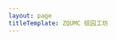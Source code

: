 ```yaml
---
layout: page
titleTemplate: ZQUMC 砚园工坊
---
```

<script setup>
import {
  VPTeamPage,
  VPTeamPageTitle,
  VPTeamMembers
} from 'vitepress/theme'

const members = [
  {
    avatar: 'https://cravatar.cn/avatar/4d395810d6ac19ba6f6bc124731e3f1a?s=200',
    name: '9527DHX',
    title: '社区创建者、维护者',
    desc: '永远相信美好的事情即将发生',
    links: [
      {
        icon: {
          svg: '<svg role="img" viewBox="0 0 24 24" xmlns="http://www.w3.org/2000/svg"><title>Bilibili</title><path d="M17.813 4.653h.854c1.51.054 2.769.578 3.773 1.574 1.004.995 1.524 2.249 1.56 3.76v7.36c-.036 1.51-.556 2.769-1.56 3.773s-2.262 1.524-3.773 1.56H5.333c-1.51-.036-2.769-.556-3.773-1.56S.036 18.858 0 17.347v-7.36c.036-1.511.556-2.765 1.56-3.76 1.004-.996 2.262-1.52 3.773-1.574h.774l-1.174-1.12a1.234 1.234 0 0 1-.373-.906c0-.356.124-.658.373-.907l.027-.027c.267-.249.573-.373.92-.373.347 0 .653.124.92.373L9.653 4.44c.071.071.134.142.187.213h4.267a.836.836 0 0 1 .16-.213l2.853-2.747c.267-.249.573-.373.92-.373.347 0 .662.151.929.4.267.249.391.551.391.907 0 .355-.124.657-.373.906zM5.333 7.24c-.746.018-1.373.276-1.88.773-.506.498-.769 1.13-.786 1.894v7.52c.017.764.28 1.395.786 1.893.507.498 1.134.756 1.88.773h13.334c.746-.017 1.373-.275 1.88-.773.506-.498.769-1.129.786-1.893v-7.52c-.017-.765-.28-1.396-.786-1.894-.507-.497-1.134-.755-1.88-.773zM8 11.107c.373 0 .684.124.933.373.25.249.383.569.4.96v1.173c-.017.391-.15.711-.4.96-.249.25-.56.374-.933.374s-.684-.125-.933-.374c-.25-.249-.383-.569-.4-.96V12.44c0-.373.129-.689.386-.947.258-.257.574-.386.947-.386zm8 0c.373 0 .684.124.933.373.25.249.383.569.4.96v1.173c-.017.391-.15.711-.4.96-.249.25-.56.374-.933.374s-.684-.125-.933-.374c-.25-.249-.383-.569-.4-.96V12.44c.017-.391.15-.711.4-.96.249-.249.56-.373.933-.373Z"/></svg>'
        },
        link: 'https://space.bilibili.com/123351028'
      },
      {
        icon: {
          svg: '<svg role="img" viewBox="0 0 24 24" xmlns="http://www.w3.org/2000/svg"><title>Zhihu</title><path d="M5.721 0C2.251 0 0 2.25 0 5.719V18.28C0 21.751 2.252 24 5.721 24h12.56C21.751 24 24 21.75 24 18.281V5.72C24 2.249 21.75 0 18.281 0zm1.964 4.078c-.271.73-.5 1.434-.68 2.11h4.587c.545-.006.445 1.168.445 1.171H9.384a58.104 58.104 0 01-.112 3.797h2.712c.388.023.393 1.251.393 1.266H9.183a9.223 9.223 0 01-.408 2.102l.757-.604c.452.456 1.512 1.712 1.906 2.177.473.681.063 2.081.063 2.081l-2.794-3.382c-.653 2.518-1.845 3.607-1.845 3.607-.523.468-1.58.82-2.64.516 2.218-1.73 3.44-3.917 3.667-6.497H4.491c0-.015.197-1.243.806-1.266h2.71c.024-.32.086-3.254.086-3.797H6.598c-.136.406-.158.447-.268.753-.594 1.095-1.603 1.122-1.907 1.155.906-1.821 1.416-3.6 1.591-4.064.425-1.124 1.671-1.125 1.671-1.125zM13.078 6h6.377v11.33h-2.573l-2.184 1.373-.401-1.373h-1.219zm1.313 1.219v8.86h.623l.263.937 1.455-.938h1.456v-8.86z"/></svg>'
        },
        link: 'https://www.zhihu.com/people/9527DHX'
      },
      { icon: 'github', link: 'https://github.com/9527DHX' },
    ]
  },

  {
    avatar: 'https://www.helloimg.com/images/2023/06/10/os0q3o.jpg',
    name: 'KaWorii',
    title: '社区管理员',
    desc: 'May all the beauty be blessed.',
    links: [
      {
        icon: {
          svg: '<svg role="img" viewBox="0 0 24 24" xmlns="http://www.w3.org/2000/svg"><title>Bilibili</title><path d="M17.813 4.653h.854c1.51.054 2.769.578 3.773 1.574 1.004.995 1.524 2.249 1.56 3.76v7.36c-.036 1.51-.556 2.769-1.56 3.773s-2.262 1.524-3.773 1.56H5.333c-1.51-.036-2.769-.556-3.773-1.56S.036 18.858 0 17.347v-7.36c.036-1.511.556-2.765 1.56-3.76 1.004-.996 2.262-1.52 3.773-1.574h.774l-1.174-1.12a1.234 1.234 0 0 1-.373-.906c0-.356.124-.658.373-.907l.027-.027c.267-.249.573-.373.92-.373.347 0 .653.124.92.373L9.653 4.44c.071.071.134.142.187.213h4.267a.836.836 0 0 1 .16-.213l2.853-2.747c.267-.249.573-.373.92-.373.347 0 .662.151.929.4.267.249.391.551.391.907 0 .355-.124.657-.373.906zM5.333 7.24c-.746.018-1.373.276-1.88.773-.506.498-.769 1.13-.786 1.894v7.52c.017.764.28 1.395.786 1.893.507.498 1.134.756 1.88.773h13.334c.746-.017 1.373-.275 1.88-.773.506-.498.769-1.129.786-1.893v-7.52c-.017-.765-.28-1.396-.786-1.894-.507-.497-1.134-.755-1.88-.773zM8 11.107c.373 0 .684.124.933.373.25.249.383.569.4.96v1.173c-.017.391-.15.711-.4.96-.249.25-.56.374-.933.374s-.684-.125-.933-.374c-.25-.249-.383-.569-.4-.96V12.44c0-.373.129-.689.386-.947.258-.257.574-.386.947-.386zm8 0c.373 0 .684.124.933.373.25.249.383.569.4.96v1.173c-.017.391-.15.711-.4.96-.249.25-.56.374-.933.374s-.684-.125-.933-.374c-.25-.249-.383-.569-.4-.96V12.44c.017-.391.15-.711.4-.96.249-.249.56-.373.933-.373Z"/></svg>'
        },
        link: 'https://space.bilibili.com/253178366'
      },
    ]
  },

]
</script>

<VPTeamPage>
  <VPTeamPageTitle>
    <template #title>
      ZQUMC 运营组
    </template>
    <template #lead>
    ZQUMC 的运营组成员<Badge type="warning" text="逐渐完善中" /><br />包括社群的维护者、管理员和服务器的相关人员。
    </template>
  </VPTeamPageTitle>
  <VPTeamMembers
    :members="members"
  />
</VPTeamPage>

